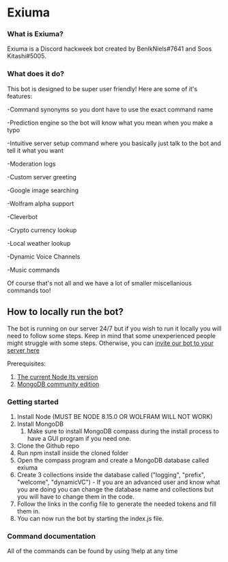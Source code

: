 # Exiuma

### What is Exiuma?

Exiuma is a Discord hackweek bot created by BenIkNiels#7641 and Soos Kitashi#5005.
### What does it do?
This bot is designed to be super user friendly! Here are some of it's features:

-Command synonyms so you dont have to use the exact command name

-Prediction engine so the bot will know what you mean when you make a typo

-Intuitive server setup command where you basically just talk to the bot and tell it what you want

-Moderation logs

-Custom server greeting

-Google image searching

-Wolfram alpha support 

-Cleverbot 

-Crypto currency lookup

-Local weather lookup

-Dynamic Voice Channels

-Music commands

Of course that's not all and we have a lot of smaller miscellanious commands too!

## How to locally run the bot?
The bot is running on our server 24/7 but if you wish to run it locally you will need to follow some steps. Keep in mind that some unexperienced people might struggle with some steps.
Otherwise, you can [invite our bot to your server here](https://discordapp.com/oauth2/authorize?client_id=592462460766650368&scope=bot&permissions=8)

Prerequisites:
1. [The current Node lts version](https://nodejs.org/en/)
2. [MongoDB community edition](https://www.mongodb.com/download-center/community)
### Getting started
1. Install Node (MUST BE NODE 8.15.0 OR WOLFRAM WILL NOT WORK)
2. Install MongoDB
    1. Make sure to install MongoDB compass during the install process to have a GUI program if you need one.
3. Clone the Github repo
4. Run npm install inside the cloned folder
5. Open the compass program and create a MongoDB database called exiuma
6. Create 3 collections inside the database called ("logging", "prefix", "welcome", "dynamicVC") - If you are an advanced user and know what you are doing you can change the database name and collections but you will have to change them in the code.
7. Follow the links in the config file to generate the needed tokens and fill them in.
8. You can now run the bot by starting the index.js file.
### Command documentation
All of the commands can be found by using !help at any time

